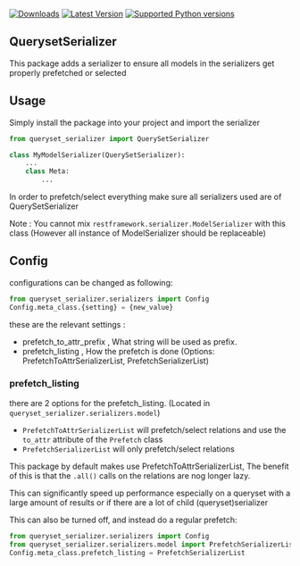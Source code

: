 [![Downloads](https://img.shields.io/pypi/dm/queryset-serializer.svg?color=orange)](https://pypi.python.org/pypi/queryset-serializer)
[![Latest Version](https://img.shields.io/pypi/v/queryset-serializer.svg)](https://pypi.python.org/pypi/queryset-serializer)
[![Supported Python versions](https://img.shields.io/pypi/pyversions/queryset-serializer.svg)](https://pypi.python.org/pypi/queryset-serializer)
## QuerysetSerializer

This package adds a serializer to ensure all models in the serializers get properly prefetched or selected

## Usage

Simply install the package into your project and import the serializer

```python
from queryset_serializer import QuerySetSerializer

class MyModelSerializer(QuerySetSerializer):
    ... 
    class Meta:
        ...

```

In order to prefetch/select everything make sure all serializers used are of QuerySetSerializer

Note : You cannot mix `restframework.serializer.ModelSerializer` with this class 
(However all instance of ModelSerializer should be replaceable)


## Config
configurations can be changed as following:
```python
from queryset_serializer.serializers import Config
Config.meta_class.{setting} = {new_value}
```

these are the relevant settings : 
- prefetch_to_attr_prefix , What string will be used as prefix.
- prefetch_listing , How the prefetch is done (Options: PrefetchToAttrSerializerList, PrefetchSerializerList)

### prefetch_listing
there are 2 options for the prefetch_listing. (Located in `queryset_serializer.serializers.model`)
- `PrefetchToAttrSerializerList` will prefetch/select relations and use the `to_attr` attribute of the `Prefetch` class
- `PrefetchSerializerList` will only prefetch/select relations


This package by default makes use PrefetchToAttrSerializerList,
The benefit of this is that the `.all()` calls on the relations are nog longer lazy.

This can significantly speed up performance especially on a queryset with a large amount of results or 
if there are a lot of child (queryset)serializer

This can also be turned off, and instead do a regular prefetch:
```python
from queryset_serializer.serializers import Config
from queryset_serializer.serializers.model import PrefetchSerializerList
Config.meta_class.prefetch_listing = PrefetchSerializerList
```